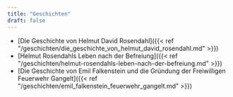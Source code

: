 ```yaml
---
title: "Geschichten"
draft: false
---
```

* [Die Geschichte von Helmut David Rosendahl]({{< ref "/geschichten/die_geschichte_von_helmut_david_rosendahl.md" >}})
* [Helmut Rosendahls Leben nach der Befreiung]({{< ref "/geschichten/helmut-rosendahls-leben-nach-der-befreiung.md" >}})
* [Die Geschichte von Emil Falkenstein und die Gründung der Freiwilligen Feuerwehr Gangelt]({{< ref "/geschichten/emil_falkenstein_feuerwehr_gangelt.md" >}})
